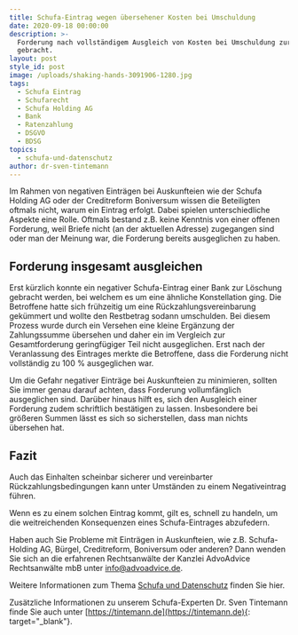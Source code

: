 ```yaml
---
title: Schufa-Eintrag wegen übersehener Kosten bei Umschuldung
date: 2020-09-18 00:00:00
description: >-
  Forderung nach vollständigem Ausgleich von Kosten bei Umschuldung zur Löschung
  gebracht.
layout: post
style_id: post
image: /uploads/shaking-hands-3091906-1280.jpg
tags:
  - Schufa Eintrag
  - Schufarecht
  - Schufa Holding AG
  - Bank
  - Ratenzahlung
  - DSGVO
  - BDSG
topics:
  - schufa-und-datenschutz
author: dr-sven-tintemann
---
```

Im Rahmen von negativen Einträgen bei Auskunfteien wie der Schufa Holding AG oder der Creditreform Boniversum wissen die Beteiligten oftmals nicht, warum ein Eintrag erfolgt. Dabei spielen unterschiedliche Aspekte eine Rolle. Oftmals bestand z.B. keine Kenntnis von einer offenen Forderung, weil Briefe nicht (an der aktuellen Adresse) zugegangen sind oder man der Meinung war, die Forderung bereits ausgeglichen zu haben.

## Forderung insgesamt ausgleichen

Erst kürzlich konnte ein negativer Schufa-Eintrag einer Bank zur Löschung gebracht werden, bei welchem es um eine ähnliche Konstellation ging. Die Betroffene hatte sich frühzeitig um eine Rückzahlungsvereinbarung gekümmert und wollte den Restbetrag sodann umschulden. Bei diesem Prozess wurde durch ein Versehen eine kleine Ergänzung der Zahlungssumme übersehen und daher ein im Vergleich zur Gesamtforderung geringfügiger Teil nicht ausgeglichen. Erst nach der Veranlassung des Eintrages merkte die Betroffene, dass die Forderung nicht vollständig zu 100 % ausgeglichen war.

Um die Gefahr negativer Einträge bei Auskunfteien zu minimieren, sollten Sie immer genau darauf achten, dass Forderung vollumfänglich ausgeglichen sind. Darüber hinaus hilft es, sich den Ausgleich einer Forderung zudem schriftlich bestätigen zu lassen. Insbesondere bei größeren Summen lässt es sich so sicherstellen, dass man nichts übersehen hat.

## Fazit

Auch das Einhalten scheinbar sicherer und vereinbarter Rückzahlungsbedingungen kann unter Umständen zu einem Negativeintrag führen.

Wenn es zu einem solchen Eintrag kommt, gilt es, schnell zu handeln, um die weitreichenden Konsequenzen eines Schufa-Eintrages abzufedern.

Haben auch Sie Probleme mit Einträgen in Auskunfteien, wie z.B. Schufa-Holding AG, Bürgel, Creditreform, Boniversum oder anderen? Dann wenden Sie sich an die erfahrenen Rechtsanwälte der Kanzlei AdvoAdvice Rechtsanwälte mbB unter [info@advoadvice.de](mailto:info@advoadvice.de).

Weitere Informationen zum Thema [Schufa und Datenschutz](/themen/schufa-und-datenschutz/)&nbsp;finden Sie hier.&nbsp;

Zusätzliche Informationen zu unserem Schufa-Experten Dr. Sven Tintemann finde Sie auch unter [https://tintemann.de](https://tintemann.de){: target="_blank"}.